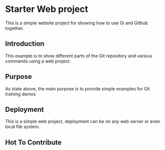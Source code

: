 # Starter Web project 

This is a simple website project for showing how to use Gi and Github together.

## Introduction 

This example is to show different parts of the Git repository and various commands using a web project. 

## Purpose 

As state above, the main purpose is to provide simple examples for Git training demos

## Deployment 

This is a simple web project, deployment can be on any web server or even local file system.

## Hot To Contribute 
